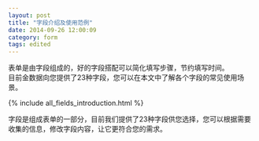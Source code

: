 ```yaml
---
layout: post
title: "字段介绍及使用范例"
date: 2014-09-26 12:00:09
category: form
tags: edited
---
```


表单是由字段组成的，好的字段搭配可以简化填写步骤，节约填写时间。  
目前金数据向您提供了23种字段，您可以在本文中了解各个字段的常见使用场景。

{% include all_fields_introduction.html %}

字段是组成表单的一部分，目前我们提供了23种字段供您选择，您可以根据需要收集的信息，修改字段内容，让它更符合您的需求。

